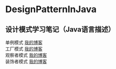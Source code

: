 # DesignPatternInJava
## 设计模式学习笔记（Java语言描述）
单例模式 [我的博客](http://blog.csdn.net/donggua3694857/article/details/66612049)    
工厂模式 [我的博客](http://blog.csdn.net/donggua3694857/article/details/72862179)    
观察者模式 [我的博客](http://blog.csdn.net/donggua3694857/article/details/77146264)    
装饰者模式 [我的博客](http://blog.csdn.net/donggua3694857/article/details/78074727)
